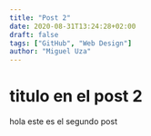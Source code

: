 ```yaml
---
title: "Post 2"
date: 2020-08-31T13:24:28+02:00
draft: false
tags: ["GitHub", "Web Design"]
author: "Miguel Uza"
---
```


titulo en el post 2
===================
hola este es el segundo post